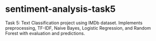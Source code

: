 # sentiment-analysis-task5
 Task 5: Text Classification project using IMDb dataset. Implements preprocessing, TF-IDF, Naive Bayes, Logistic Regression, and Random Forest with evaluation and predictions.
